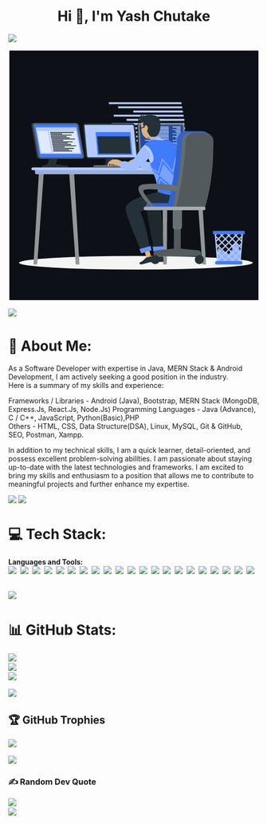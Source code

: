 <h1 align="center">Hi 👋, I'm Yash Chutake</h1>
<img src="https://drive.google.com/file/d/1jjLG8rZ9Z9HA5wy_eOkwybmGFxPJOmrm/view">
<p align="center"><img src="animation.gif" width="500" alt="animation.gif"></p>
<img src="https://user-images.githubusercontent.com/73097560/115834477-dbab4500-a447-11eb-908a-139a6edaec5c.gif">             

# 💫 About Me:
As a Software Developer with expertise in Java, MERN Stack & Android Development, I am actively seeking a good position in the industry.<br>
Here is a summary of my skills and experience:

Frameworks / Libraries - Android (Java), Bootstrap, MERN Stack (MongoDB, Express.Js, React.Js, Node.Js)
Programming Languages - Java (Advance), C / C++, JavaScript, Python(Basic),PHP <br>
Others - HTML, CSS, Data Structure(DSA), Linux, MySQL, Git & GitHub, SEO, Postman, Xampp. 

In addition to my technical skills, I am a quick learner, detail-oriented, and possess excellent problem-solving abilities. I am passionate about staying up-to-date with the latest technologies and frameworks. I am excited to bring my skills and enthusiasm to a position that allows me to contribute to meaningful projects and further enhance my expertise.

![](https://komarev.com/ghpvc/?username=yashchutake&color=FF0000&label=Visitor+count)
<img src="https://user-images.githubusercontent.com/73097560/115834477-dbab4500-a447-11eb-908a-139a6edaec5c.gif">

# 💻 Tech Stack:
**Languages and Tools:**  
<code><img height="35" src="https://cdn.jsdelivr.net/gh/devicons/devicon/icons/java/java-original-wordmark.svg"></code>&nbsp;
<code><img height="35" src="https://cdn.jsdelivr.net/gh/devicons/devicon/icons/c/c-plain.svg"></code>&nbsp;
<code><img height="35" src="https://cdn.jsdelivr.net/gh/devicons/devicon/icons/cplusplus/cplusplus-plain.svg"></code>&nbsp;
<code><img height="35" src="https://cdn.jsdelivr.net/gh/devicons/devicon/icons/python/python-original-wordmark.svg"></code>&nbsp;
<code><img height="35" src="https://cdn.jsdelivr.net/gh/devicons/devicon/icons/html5/html5-original-wordmark.svg"></code>&nbsp;
<code><img height="35" src="https://cdn.jsdelivr.net/gh/devicons/devicon/icons/css3/css3-original-wordmark.svg"></code>&nbsp;
<code><img height="35" src="https://cdn.jsdelivr.net/gh/devicons/devicon/icons/javascript/javascript-original.svg"></code>&nbsp;
<code><img height="35" src="https://cdn.jsdelivr.net/gh/devicons/devicon/icons/react/react-original-wordmark.svg"></code>&nbsp;
<code><img height="35" src="https://cdn.jsdelivr.net/gh/devicons/devicon/icons/mongodb/mongodb-original-wordmark.svg"></code>&nbsp;
<code><img height="35" src="https://cdn.jsdelivr.net/gh/devicons/devicon/icons/express/express-original-wordmark.svg"></code>&nbsp;
<code><img height="35" src="https://cdn.jsdelivr.net/gh/devicons/devicon/icons/nodejs/nodejs-original-wordmark.svg"></code>&nbsp;
<code><img height="35" src="https://cdn.jsdelivr.net/gh/devicons/devicon/icons/mysql/mysql-original-wordmark.svg"></code>&nbsp;
<code><img height="35" src="https://cdn.jsdelivr.net/gh/devicons/devicon/icons/android/android-plain-wordmark.svg"></code>&nbsp;
<code><img height="35" src="https://cdn.jsdelivr.net/gh/devicons/devicon/icons/androidstudio/androidstudio-original-wordmark.svg"></code>&nbsp;
<code><img height="35" src="https://cdn.jsdelivr.net/gh/devicons/devicon/icons/firebase/firebase-plain-wordmark.svg"></code>&nbsp;
<code><img height="35" src="https://cdn.jsdelivr.net/gh/devicons/devicon/icons/git/git-original-wordmark.svg"></code>&nbsp;
<code><img height="35" src="https://cdn.jsdelivr.net/gh/devicons/devicon/icons/linux/linux-original.svg"></code>&nbsp;
<code><img height="35" src="https://cdn.jsdelivr.net/gh/devicons/devicon/icons/bootstrap/bootstrap-original-wordmark.svg"></code>&nbsp;
<code><img height="35" src="https://cdn.jsdelivr.net/gh/devicons/devicon/icons/php/php-original.svg"></code>&nbsp;
<code><img height="35" src="https://cdn.jsdelivr.net/gh/devicons/devicon/icons/laravel/laravel-plain-wordmark.svg"></code>&nbsp;
<code><img height="35" src="https://cdn.jsdelivr.net/gh/devicons/devicon/icons/tailwindcss/tailwindcss-original-wordmark.svg"></code>&nbsp;


<br>
<img src="https://user-images.githubusercontent.com/73097560/115834477-dbab4500-a447-11eb-908a-139a6edaec5c.gif">

# 📊 GitHub Stats:
![](https://github-readme-stats.vercel.app/api?username=yashchutake&theme=react&hide_border=false&include_all_commits=true&count_private=true)<br/> 
![](https://github-readme-streak-stats.herokuapp.com/?user=yashchutake&theme=react&hide_border=false)<br/>
![](https://github-readme-stats.vercel.app/api/top-langs/?username=yashchutake&theme=react&hide_border=false&include_all_commits=true&count_private=true&layout=compact)<br/> 

<img src="https://user-images.githubusercontent.com/73097560/115834477-dbab4500-a447-11eb-908a-139a6edaec5c.gif">

## 🏆 GitHub Trophies
![](https://github-profile-trophy.vercel.app/?username=yashchutake&theme=algolia&no-frame=true&no-bg=true&margin-w=5)

<img src="https://user-images.githubusercontent.com/73097560/115834477-dbab4500-a447-11eb-908a-139a6edaec5c.gif">


### ✍️ Random Dev Quote
![](https://quotes-github-readme.vercel.app/api?type=horizontal&theme=radical)
<br>
<img src="https://user-images.githubusercontent.com/73097560/115834477-dbab4500-a447-11eb-908a-139a6edaec5c.gif">



